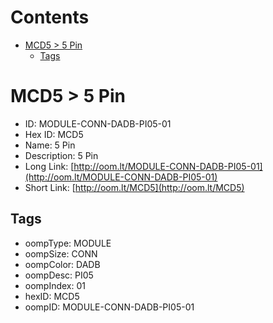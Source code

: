 



Contents
========

* [MCD5 > 5 Pin](#mcd5--5-pin)
	* [Tags](#tags)

# MCD5 > 5 Pin

- ID: MODULE-CONN-DADB-PI05-01
- Hex ID: MCD5
- Name: 5 Pin
- Description: 5 Pin
- Long Link: [http://oom.lt/MODULE-CONN-DADB-PI05-01](http://oom.lt/MODULE-CONN-DADB-PI05-01)
- Short Link: [http://oom.lt/MCD5](http://oom.lt/MCD5)

## Tags

- oompType: MODULE
- oompSize: CONN
- oompColor: DADB
- oompDesc: PI05
- oompIndex: 01
- hexID: MCD5
- oompID: MODULE-CONN-DADB-PI05-01
